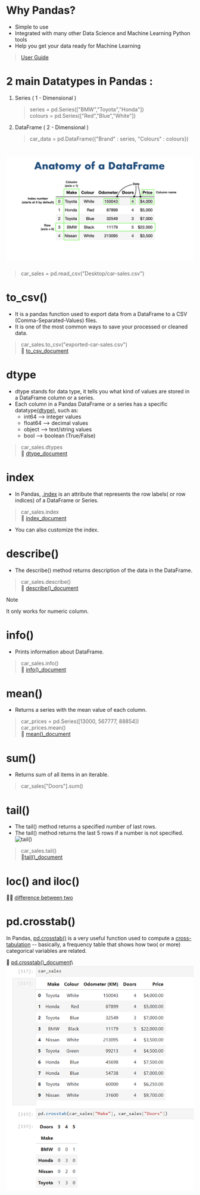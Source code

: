 # Why Pandas?
- Simple to use
- Integrated with many other Data Science and Machine Learning Python tools
- Help you get your data ready for Machine Learning
>[User Guide](https://pandas.pydata.org/pandas-docs/stable/user_guide/10min.html#min)
# 2 main Datatypes in Pandas :
1. Series ( 1 - Dimensional )
   >series = pd.Series(["BMW","Toyota","Honda"])\
   >colours = pd.Series(["Red","Blue","White"])
2. DataFrame ( 2 - Dimensional )
   >car_data = pd.DataFrame({"Brand" : series, "Colours" : colours})
# ![pandas-anatomy-of-a-dataframe](https://github.com/shruti041/Machine-learning/blob/main/pandas-anatomy-of-a-dataframe.png)
> car_sales = pd.read_csv("Desktop/car-sales.csv")
# to_csv()
- It is a pandas function used to export data from a DataFrame to a CSV (Comma-Separated-Values) files.
- It is one of the most common ways to save your processed or cleaned data.
>car_sales.to_csv("exported-car-sales.csv")\
:page_with_curl: [to_csv_document](https://pandas.pydata.org/pandas-docs/stable/reference/api/pandas.DataFrame.to_csv.html)
# dtype
- dtype stands for data type, it tells you what kind of values are stored in a DataFrame column or a series.
- Each column in a Pandas DataFrame or a series has a specific datatype<ins>(dtype)</ins>, such as:
  - int64 --> integer values
  - float64 --> decimal values
  - object --> text/string values
  - bool --> boolean (True/False)
> car_sales.dtypes\
:page_with_curl: [dtype_document](https://pandas.pydata.org/docs/reference/api/pandas.DataFrame.dtypes.html)
# index
- In Pandas, <ins>.index</ins> is an attribute that represents the row labels( or row indices) of a DataFrame or Series.
> car_sales.index\
:page_with_curl: [index_document](https://pandas.pydata.org/docs/reference/api/pandas.DataFrame.index.html)
- You can also customize the index.
# describe()
- The describe() method returns description of the data in the DataFrame.
> car_sales.describe()<br>
:page_with_curl: [describe()_document](https://pandas.pydata.org/docs/reference/api/pandas.DataFrame.describe.html)

> [!NOTE]
> It only works for numeric column.
# info()
- Prints information about DataFrame.
> car_sales.info() <br>
:page_with_curl: [info()_document](https://pandas.pydata.org/pandas-docs/stable/reference/api/pandas.DataFrame.info.html)
# mean()
- Returns a series with the mean value of each column.
> car_prices = pd.Series([13000, 567777, 88854]) <br>
> car_prices.mean() <br>
:page_with_curl: [mean()_document](https://pandas.pydata.org/pandas-docs/stable/reference/api/pandas.DataFrame.mean.html)
# sum()
- Returns sum of all items in an iterable.
> car_sales["Doors"].sum()
# tail()
- The tail() method returns a specified number of last rows.
- The tail() method returns the last 5 rows if a number is not specified.
![tail()](https://media.geeksforgeeks.org/wp-content/uploads/20220217141655/pandastail.png)
> car_sales.tail() \
:page_with_curl:[tail()_document](https://pandas.pydata.org/docs/reference/api/pandas.DataFrame.tail.html)
# loc() and iloc()
:memo::pencil: [difference between two](https://www.geeksforgeeks.org/machine-learning/difference-between-loc-and-iloc-in-pandas-dataframe/)
# pd.crosstab()

In Pandas, <ins>pd.crosstab()</ins> is a very useful function used to compute a <ins>cross-tabulation</ins> -- basically, a frequency table that shows how two( or more) categorical variables are related. 

:page_with_curl: [pd.crosstab()_document](https://pandas.pydata.org/docs/reference/api/pandas.crosstab.html)\ 
![pd.crosstab()](https://github.com/shruti041/Machine-learning/blob/main/pd.crosstab().png)



